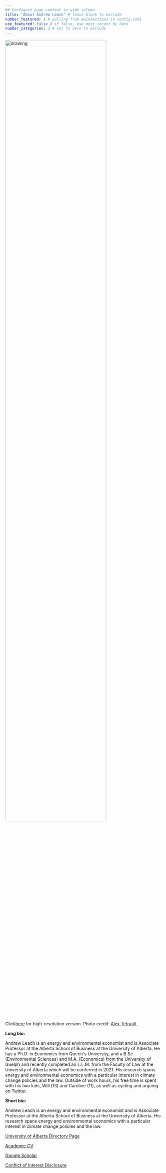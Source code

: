 ```yaml
---
## Configure page content in wide column
title: "About Andrew Leach" # leave blank to exclude
number_featured: 1 # pulling from mainSections in config.toml
use_featured: false # if false, use most recent by date
number_categories: 3 # set to zero to exclude
---
```



<style>
img.two {
  height: 80%;
  width: 80%;
}
</style>
</head>
<body>


<img class="two" src="/img/leach_headshot_small.jpg" alt="drawing"/>

Click[here](/img/leach_headshot.jpg)  for high-resolution version. Photo credit: [Alex Tetrault](https://www.instagram.com/tetreaultaj/?hl=en).

**Long bio:**

Andrew Leach is an energy and environmental economist and is Associate Professor at the Alberta School of Business at the University of Alberta.  He has a Ph.D. in Economics from Queen's University, and a B.Sc (Environmental Sciences) and M.A. (Economics) from the University of Guelph and recently completed an L.L.M. from the Faculty of Law at the University of Alberta which will be conferred in 2021.  His research spans energy and environmental economics with a particular interest in climate change policies and the law. Outside of work hours, his free time is spent with his two kids, Will (13) and Caroline (11), as well as cycling and arguing on Twitter.

**Short bio:**

Andrew Leach is an energy and environmental economist and is Associate Professor at the Alberta School of Business at the University of Alberta.  His research spans energy and environmental economics with a particular interest in climate change policies and the law.


[University of Alberta Directory Page](https://apps.ualberta.ca/directory/person/aleach)


[Academic CV](https://www.dropbox.com/s/073fu8mw0a6862t/cv_leach.pdf?dl=0)


[Google Scholar](https://scholar.google.com/citations?hl=en&user=-as0RpQAAAAJ&view_op=list_works&sortby=pubdate)


[Conflict of Interest Disclosure](http://andrewleach.ca/conflict-of-interest-disclosure/)